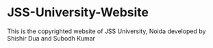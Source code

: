 # JSS-University-Website
This is the copyrighted website of JSS University, Noida developed by Shishir Dua and Subodh Kumar
